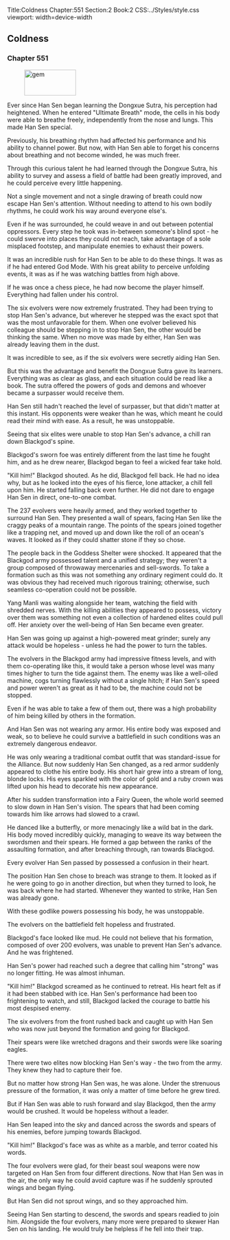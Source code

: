 Title:Coldness 
Chapter:551 
Section:2 
Book:2 
CSS:../Styles/style.css 
viewport: width=device-width
  
## Coldness
### Chapter 551 
<figure>
	<img src="../Images/gem.gif" alt="gem" id="gem" width="120" height="60" />
</figure>
  

  
  Ever since Han Sen began learning the Dongxue Sutra, his perception had heightened. When he entered "Ultimate Breath" mode, the cells in his body were able to breathe freely, independently from the nose and lungs. This made Han Sen special.

Previously, his breathing rhythm had affected his performance and his ability to channel power. But now, with Han Sen able to forget his concerns about breathing and not become winded, he was much freer.

Through this curious talent he had learned through the Dongxue Sutra, his ability to survey and assess a field of battle had been greatly improved, and he could perceive every little happening.

Not a single movement and not a single drawing of breath could now escape Han Sen's attention. Without needing to attend to his own bodily rhythms, he could work his way around everyone else's.

Even if he was surrounded, he could weave in and out between potential oppressors. Every step he took was in-between someone's blind spot - he could swerve into places they could not reach, take advantage of a sole misplaced footstep, and manipulate enemies to exhaust their powers.

It was an incredible rush for Han Sen to be able to do these things. It was as if he had entered God Mode. With his great ability to perceive unfolding events, it was as if he was watching battles from high above.

If he was once a chess piece, he had now become the player himself. Everything had fallen under his control.

The six evolvers were now extremely frustrated. They had been trying to stop Han Sen's advance, but wherever he stepped was the exact spot that was the most unfavorable for them. When one evolver believed his colleague should be stepping in to stop Han Sen, the other would be thinking the same. When no move was made by either, Han Sen was already leaving them in the dust.

It was incredible to see, as if the six evolvers were secretly aiding Han Sen.

But this was the advantage and benefit the Dongxue Sutra gave its learners. Everything was as clear as glass, and each situation could be read like a book. The sutra offered the powers of gods and demons and whoever became a surpasser would receive them.

Han Sen still hadn't reached the level of surpasser, but that didn't matter at this instant. His opponents were weaker than he was, which meant he could read their mind with ease. As a result, he was unstoppable.

Seeing that six elites were unable to stop Han Sen's advance, a chill ran down Blackgod's spine.

Blackgod's sworn foe was entirely different from the last time he fought him, and as he drew nearer, Blackgod began to feel a wicked fear take hold.

"Kill him!" Blackgod shouted. As he did, Blackgod fell back. He had no idea why, but as he looked into the eyes of his fierce, lone attacker, a chill fell upon him. He started falling back even further. He did not dare to engage Han Sen in direct, one-to-one combat.

The 237 evolvers were heavily armed, and they worked together to surround Han Sen. They presented a wall of spears, facing Han Sen like the craggy peaks of a mountain range. The points of the spears joined together like a trapping net, and moved up and down like the roll of an ocean's waves. It looked as if they could shatter stone if they so chose.

The people back in the Goddess Shelter were shocked. It appeared that the Blackgod army possessed talent and a unified strategy; they weren't a group composed of throwaway mercenaries and sell-swords. To take a formation such as this was not something any ordinary regiment could do. It was obvious they had received much rigorous training; otherwise, such seamless co-operation could not be possible.

Yang Manli was waiting alongside her team, watching the field with shredded nerves. With the killing abilities they appeared to possess, victory over them was something not even a collection of hardened elites could pull off. Her anxiety over the well-being of Han Sen became even greater.

Han Sen was going up against a high-powered meat grinder; surely any attack would be hopeless - unless he had the power to turn the tables.

The evolvers in the Blackgod army had impressive fitness levels, and with them co-operating like this, it would take a person whose level was many times higher to turn the tide against them. The enemy was like a well-oiled machine, cogs turning flawlessly without a single hitch; if Han Sen's speed and power weren't as great as it had to be, the machine could not be stopped.

Even if he was able to take a few of them out, there was a high probability of him being killed by others in the formation.

And Han Sen was not wearing any armor. His entire body was exposed and weak, so to believe he could survive a battlefield in such conditions was an extremely dangerous endeavor.

He was only wearing a traditional combat outfit that was standard-issue for the Alliance. But now suddenly Han Sen changed, as a red armor suddenly appeared to clothe his entire body. His short hair grew into a stream of long, blonde locks. His eyes sparkled with the color of gold and a ruby crown was lifted upon his head to decorate his new appearance.

After his sudden transformation into a Fairy Queen, the whole world seemed to slow down in Han Sen's vision. The spears that had been coming towards him like arrows had slowed to a crawl.

He danced like a butterfly, or more menacingly like a wild bat in the dark. His body moved incredibly quickly, managing to weave its way between the swordsmen and their spears. He formed a gap between the ranks of the assaulting formation, and after breaching through, ran towards Blackgod.

Every evolver Han Sen passed by possessed a confusion in their heart.

The position Han Sen chose to breach was strange to them. It looked as if he were going to go in another direction, but when they turned to look, he was back where he had started. Whenever they wanted to strike, Han Sen was already gone.

With these godlike powers possessing his body, he was unstoppable.

The evolvers on the battlefield felt hopeless and frustrated.

Blackgod's face looked like mud. He could not believe that his formation, composed of over 200 evolvers, was unable to prevent Han Sen's advance. And he was frightened.

Han Sen's power had reached such a degree that calling him "strong" was no longer fitting. He was almost inhuman.

"Kill him!" Blackgod screamed as he continued to retreat. His heart felt as if it had been stabbed with ice. Han Sen's performance had been too frightening to watch, and still, Blackgod lacked the courage to battle his most despised enemy.

The six evolvers from the front rushed back and caught up with Han Sen who was now just beyond the formation and going for Blackgod.

Their spears were like wretched dragons and their swords were like soaring eagles.

There were two elites now blocking Han Sen's way - the two from the army. They knew they had to capture their foe.

But no matter how strong Han Sen was, he was alone. Under the strenuous pressure of the formation, it was only a matter of time before he grew tired.

But if Han Sen was able to rush forward and slay Blackgod, then the army would be crushed. It would be hopeless without a leader.

Han Sen leaped into the sky and danced across the swords and spears of his enemies, before jumping towards Blackgod.

"Kill him!" Blackgod's face was as white as a marble, and terror coated his words.

The four evolvers were glad, for their beast soul weapons were now targeted on Han Sen from four different directions. Now that Han Sen was in the air, the only way he could avoid capture was if he suddenly sprouted wings and began flying.

But Han Sen did not sprout wings, and so they approached him.

Seeing Han Sen starting to descend, the swords and spears readied to join him. Alongside the four evolvers, many more were prepared to skewer Han Sen on his landing. He would truly be helpless if he fell into their trap.
